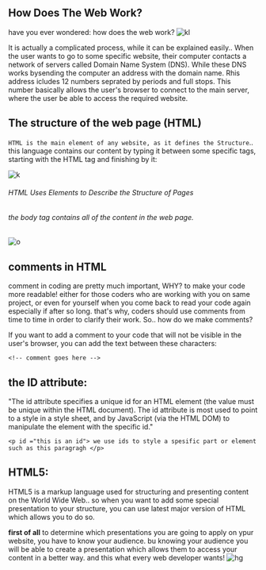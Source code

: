 ## How Does The Web Work?
 
have you ever wondered: how does the web work?
![kl](https://www.immuniweb.com/images/blog/web-security-mistakes-cost-millions-dollars.jpg)

It is actually a complicated process, while it can be explained easily..
When the user wants to go to some specific website, their computer contacts a
network of servers called Domain Name System (DNS). While these DNS works bysending the computer an address with the domain name. Rhis address icludes 12 numbers seprated by periods and full stops. This number basically allows the user's browser to connect to the main server, where the user be able to access the required website.

## The structure of the web page (HTML)
`HTML is the main element of any website, as it defines the Structure`..
this language contains our content by typing it between some specific tags, starting with the HTML tag and finishing by it:

![k](https://miro.medium.com/max/498/1*5gJzummAqpBDGATo0fjU6Q.jpeg)

###### HTML Uses Elements to Describe the Structure of Pages
###### the body tag contains all of the content in the web page.

![o](https://www.webdevelopersnotes.com/wp-content/uploads/the-body-tag-attributes.png)


## comments in HTML
comment in coding are pretty much important, WHY?
to make your code more readable! either for those coders who are working with you on same project, or even for yourself when you come back to read your code again especially if after so long. that's why, coders should use comments from time to time in order to clarify their work.
So.. how do we make comments?

If you want to add a comment to your code that will not be visible in the user's browser, you
can add the text between these characters:

`<!-- comment goes here -->`


## the ID attribute:
"The id attribute specifies a unique id for an HTML element (the value must be unique within the HTML document).
The id attribute is most used to point to a style in a style sheet, and by JavaScript (via the HTML DOM) to manipulate the element with the specific id."

`<p id ="this is an id"> we use ids to style a spesific part or element such as this paragragh </p>`

## HTML5:
HTML5 is a markup language used for structuring and presenting content on the World Wide Web..
so when you want to add some special presentation to your structure, you can use latest major version of HTML which allows you to do so.


**first of all**
to determine which presentations you are going to apply on ypur website, you have to know your audience. bu knowing your audience you will be able to create a presentation which allows them to access your content in a better way. and this what every web developer wants!
![hg](https://www.tutorialrepublic.com/lib/images/html-illustration.png)
